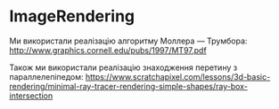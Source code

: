 # ImageRendering

Ми використали реалізацію алгоритму Моллера — Трумбора: http://www.graphics.cornell.edu/pubs/1997/MT97.pdf

Також ми використали реалізацію знаходження перетину з параллелепіпедом: https://www.scratchapixel.com/lessons/3d-basic-rendering/minimal-ray-tracer-rendering-simple-shapes/ray-box-intersection
